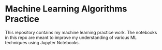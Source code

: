 # Machine Learning Algorithms Practice

This repository contains my machine learning practice work. The notebooks in this repo are meant to improve my understanding of various ML techniques using Jupyter Notebooks.